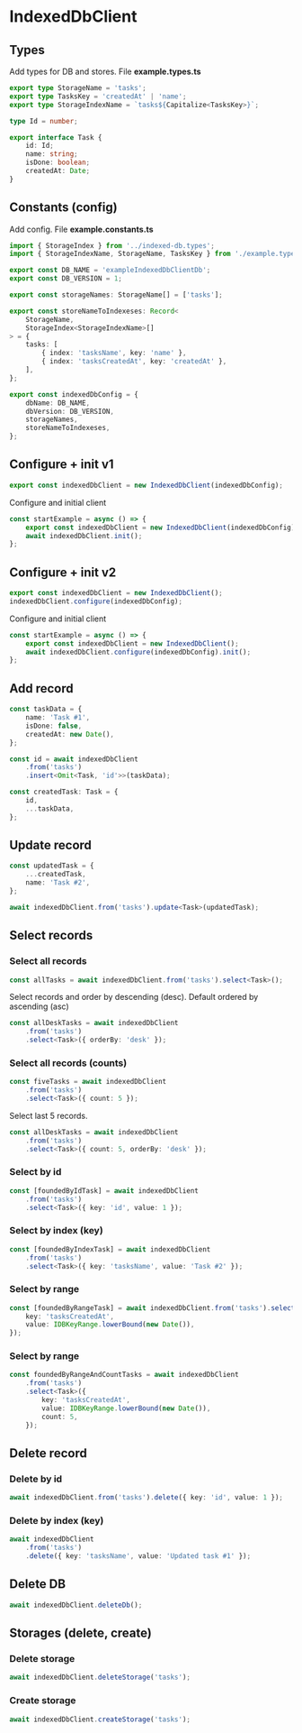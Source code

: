 # IndexedDbClient

## Types

Add types for DB and stores. File **example.types.ts**

```typescript
export type StorageName = 'tasks';
export type TasksKey = 'createdAt' | 'name';
export type StorageIndexName = `tasks${Capitalize<TasksKey>}`;

type Id = number;

export interface Task {
	id: Id;
	name: string;
	isDone: boolean;
	createdAt: Date;
}
```

## Constants (config)

Add config. File **example.constants.ts**

```typescript
import { StorageIndex } from '../indexed-db.types';
import { StorageIndexName, StorageName, TasksKey } from './example.types';

export const DB_NAME = 'exampleIndexedDbClientDb';
export const DB_VERSION = 1;

export const storageNames: StorageName[] = ['tasks'];

export const storeNameToIndexeses: Record<
	StorageName,
	StorageIndex<StorageIndexName>[]
> = {
	tasks: [
		{ index: 'tasksName', key: 'name' },
		{ index: 'tasksCreatedAt', key: 'createdAt' },
	],
};

export const indexedDbConfig = {
	dbName: DB_NAME,
	dbVersion: DB_VERSION,
	storageNames,
	storeNameToIndexeses,
};
```

## Configure + init v1

```typescript
export const indexedDbClient = new IndexedDbClient(indexedDbConfig);
```

Configure and initial client

```typescript
const startExample = async () => {
	export const indexedDbClient = new IndexedDbClient(indexedDbConfig);
	await indexedDbClient.init();
};
```

## Configure + init v2

```typescript
export const indexedDbClient = new IndexedDbClient();
indexedDbClient.configure(indexedDbConfig);
```

Configure and initial client

```typescript
const startExample = async () => {
	export const indexedDbClient = new IndexedDbClient();
	await indexedDbClient.configure(indexedDbConfig).init();
};
```

## Add record

```typescript
const taskData = {
	name: 'Task #1',
	isDone: false,
	createdAt: new Date(),
};

const id = await indexedDbClient
	.from('tasks')
	.insert<Omit<Task, 'id'>>(taskData);

const createdTask: Task = {
	id,
	...taskData,
};
```

## Update record

```typescript
const updatedTask = {
	...createdTask,
	name: 'Task #2',
};

await indexedDbClient.from('tasks').update<Task>(updatedTask);
```

## Select records

### Select all records

```typescript
const allTasks = await indexedDbClient.from('tasks').select<Task>();
```

Select records and order by descending (desc). Default ordered by ascending (asc)

```typescript
const allDeskTasks = await indexedDbClient
	.from('tasks')
	.select<Task>({ orderBy: 'desk' });
```

### Select all records (counts)

```typescript
const fiveTasks = await indexedDbClient
	.from('tasks')
	.select<Task>({ count: 5 });
```

Select last 5 records.

```typescript
const allDeskTasks = await indexedDbClient
	.from('tasks')
	.select<Task>({ count: 5, orderBy: 'desk' });
```

### Select by id

```typescript
const [foundedByIdTask] = await indexedDbClient
	.from('tasks')
	.select<Task>({ key: 'id', value: 1 });
```

### Select by index (key)

```typescript
const [foundedByIndexTask] = await indexedDbClient
	.from('tasks')
	.select<Task>({ key: 'tasksName', value: 'Task #2' });
```

### Select by range

```typescript
const [foundedByRangeTask] = await indexedDbClient.from('tasks').select<Task>({
	key: 'tasksCreatedAt',
	value: IDBKeyRange.lowerBound(new Date()),
});
```

### Select by range

```typescript
const foundedByRangeAndCountTasks = await indexedDbClient
	.from('tasks')
	.select<Task>({
		key: 'tasksCreatedAt',
		value: IDBKeyRange.lowerBound(new Date()),
		count: 5,
	});
```

## Delete record

### Delete by id

```typescript
await indexedDbClient.from('tasks').delete({ key: 'id', value: 1 });
```

### Delete by index (key)

```typescript
await indexedDbClient
	.from('tasks')
	.delete({ key: 'tasksName', value: 'Updated task #1' });
```

## Delete DB

```typescript
await indexedDbClient.deleteDb();
```

## Storages (delete, create)

### Delete storage

```typescript
await indexedDbClient.deleteStorage('tasks');
```

### Create storage

```typescript
await indexedDbClient.createStorage('tasks');
```
